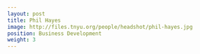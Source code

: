 ```yaml
---
layout: post
title: Phil Hayes
image: http://files.tnyu.org/people/headshot/phil-hayes.jpg
position: Business Development
weight: 3
---
```

